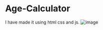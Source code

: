 # Age-Calculator
I have made it using html css and js.
![image](https://github.com/Spidy32/Age-Calculator/assets/108721928/9b6b9372-228c-4c54-8924-27698f568f40)
